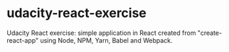 # udacity-react-exercise
Udacity React exercise: simple application in React created from "create-react-app" using Node, NPM, Yarn, Babel and Webpack.
